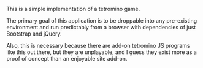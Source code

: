 This is a simple implementation of a tetromino game.

The primary goal of this application is to be droppable into any 
pre-existing environment and run predictably from a browser with 
dependencies of just Bootstrap and jQuery.

Also, this is necessary because there are add-on tetromino JS programs 
like this out there, but they are unplayable, and I guess they exist 
more as a proof of concept than an enjoyable site add-on.
